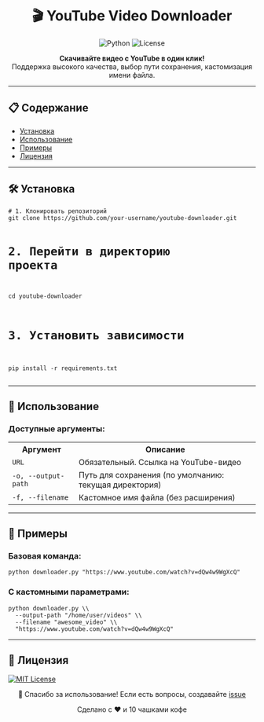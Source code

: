 <h1 align="center">🎬 YouTube Video Downloader</h1>

<p align="center">
  <img src="https://img.shields.io/badge/Python-3.7%2B-blue?logo=python&logoColor=white" alt="Python">
  <img src="https://img.shields.io/badge/License-MIT-green?logo=git" alt="License">
</p>

<div align="center">
  <strong>Скачивайте видео с YouTube в один клик!</strong><br>
  Поддержка высокого качества, выбор пути сохранения, кастомизация имени файла.
</div>

---

<!-- Оглавление -->
<h2>📋 Содержание</h2>
<ul>
  <li><a href="#установка">Установка</a></li>
  <li><a href="#использование">Использование</a></li>
  <li><a href="#примеры">Примеры</a></li>
  <li><a href="#лицензия">Лицензия</a></li>
</ul>

---

<!-- Установка -->
<h2 id="установка">🛠 Установка</h2>
<pre>
<code># 1. Клонировать репозиторий
git clone https://github.com/your-username/youtube-downloader.git

# 2. Перейти в директорию проекта
cd youtube-downloader

# 3. Установить зависимости
pip install -r requirements.txt</code>
</pre>

---

<!-- Использование -->
<h2 id="использование">🚀 Использование</h2>
<div>
  <h3>Доступные аргументы:</h3>
  <table>
    <tr>
      <th>Аргумент</th>
      <th>Описание</th>
    </tr>
    <tr>
      <td><code>URL</code></td>
      <td>Обязательный. Ссылка на YouTube-видео</td>
    </tr>
    <tr>
      <td><code>-o, --output-path</code></td>
      <td>Путь для сохранения (по умолчанию: текущая директория)</td>
    </tr>
    <tr>
      <td><code>-f, --filename</code></td>
      <td>Кастомное имя файла (без расширения)</td>
    </tr>
  </table>
</div>

---

<!-- Примеры -->
<h2 id="примеры">📂 Примеры</h2>
<h3>Базовая команда:</h3>
<pre>
<code>python downloader.py "https://www.youtube.com/watch?v=dQw4w9WgXcQ"</code>
</pre>

<h3>С кастомными параметрами:</h3>
<pre>
<code>python downloader.py \\
  --output-path "/home/user/videos" \\
  --filename "awesome_video" \\
  "https://www.youtube.com/watch?v=dQw4w9WgXcQ"</code>
</pre>

---

<!-- Лицензия -->
<h2 id="лицензия">📜 Лицензия</h2>
<p>
  <a href="LICENSE">
    <img src="https://img.shields.io/badge/License-MIT-blue?style=flat-square" alt="MIT License">
  </a>
</p>

<div align="center">
  <p>🎉 Спасибо за использование! Если есть вопросы, создавайте <a href="https://github.com/BOCXO2">issue</a></p>
  <p>Сделано с ❤️ и 10 чашками кофе</p>
</div>
